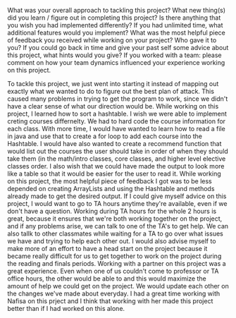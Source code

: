 What was your overall approach to tackling this project?
What new thing(s) did you learn / figure out in completing this project?
Is there anything that you wish you had implemented differently?
If you had unlimited time, what additional features would you implement?
What was the most helpful piece of feedback you received while working on your project? Who gave it to you?
If you could go back in time and give your past self some advice about this project, what hints would you give?
If you worked with a team: please comment on how your team dynamics influenced your experience working on this project.


To tackle this project, we just went into starting it instead of mapping out exactly what we wanted to do to figure out the best plan of attack. This caused many problems in trying to get the program to work, since we didn't have a clear sense of what our direction would be. While working on this project, I learned how to sort a hashtable. I wish we were able to implement creting courses differnelty. We had to hard code the course information for each class. With more time, I would have wanted to learn how to read a file in java and use that to create a for loop to add each course into the Hashtable. I would have also wanted to create a recommend function that would list out the courses the user should take in order of when they should take them (in the math/intro classes, core classes, and higher level elective classes order. I also wish that we could have made the output to look more like a table so that it would be easier for the user to read it. While working on this project, the most helpful piece of feedback I got was to be less depended on creating ArrayLists and using the Hashtable and methods already made to get the desired output. If I could give myself advice on this project, I would want to go to TA hours anytime they're available, even if we don't have a question. Working during TA hours for the whole 2 hours is great, because it ensures that we're both working together on the project, and if any problems arise, we can talk to one of the TA's to get help. We can also tallk to other classmates while waiting for a TA to go over what issues we have and trying to help each other out. I would also advise myself to make more of an effort to have a head start on the project because it became really difficult for us to get together to work on the project during the reading and finals periods. Working with a partner on this project was a great experience. Even when one of us couldn't come to professor or TA office hours, the other would be able to and this would maximize the amount of help we could get on the project. We would update each other on the changes we've made about everyday. I had a great time working with Nafisa on this prject and I think that working with her made this project better than if I had worked on this alone. 
